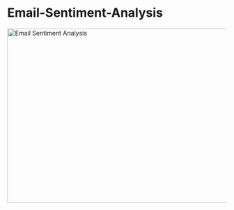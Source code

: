 # Email-Sentiment-Analysis
<img src="https://media.licdn.com/dms/image/D5612AQEosFlrwZAycw/article-cover_image-shrink_600_2000/0/1671606347481?e=2147483647&v=beta&t=mcl2a2vJRB0KYxbRvqsJKWuDS_j4-NuOpoIvHBD2N6o" alt="Email Sentiment Analysis" width="900" height="400">

